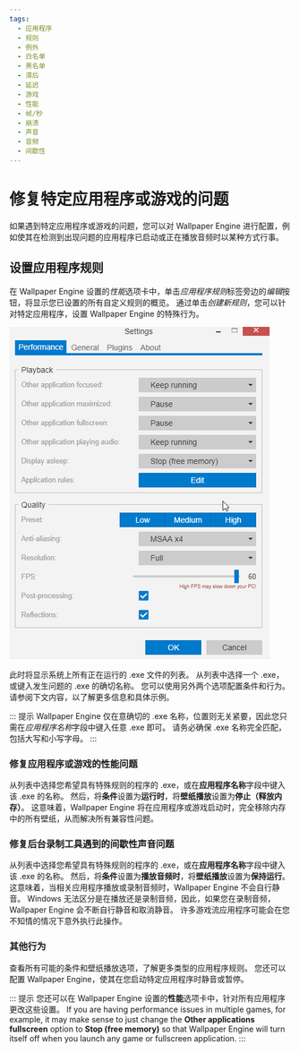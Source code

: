 ```yaml
---
tags:
  - 应用程序
  - 规则
  - 例外
  - 白名单
  - 黑名单
  - 滞后
  - 延迟
  - 游戏
  - 性能
  - 帧/秒
  - 崩溃
  - 声音
  - 音频
  - 间歇性
---
```


# 修复特定应用程序或游戏的问题

如果遇到特定应用程序或游戏的问题，您可以对 Wallpaper Engine 进行配置，例如使其在检测到出现问题的应用程序已启动或正在播放音频时以某种方式行事。

## 设置应用程序规则

在 Wallpaper Engine 设置的*性能*选项卡中，单击*应用程序规则*标签旁边的*编辑*按钮，将显示您已设置的所有自定义规则的概览。 通过单击*创建新规则*，您可以针对特定应用程序，设置 Wallpaper Engine 的特殊行为。

![Application Rules Overview](./applicationrule.gif)

此时将显示系统上所有正在运行的 .exe 文件的列表。 从列表中选择一个 .exe，或键入发生问题的 .exe 的确切名称。 您可以使用另外两个选项配置条件和行为。 请参阅下文内容，以了解更多信息和具体示例。

::: 提示 Wallpaper Engine 仅在意确切的 .exe 名称，位置则无关紧要，因此您只需在*应用程序名称*字段中键入任意 .exe 即可。 请务必确保 .exe 名称完全匹配，包括大写和小写字母。 :::

### 修复应用程序或游戏的性能问题

从列表中选择您希望具有特殊规则的程序的 .exe，或在**应用程序名称**字段中键入该 .exe 的名称。 然后，将**条件**设置为**运行时**，将**壁纸播放**设置为**停止（释放内存）**。 这意味着，Wallpaper Engine 将在应用程序或游戏启动时，完全移除内存中的所有壁纸，从而解决所有兼容性问题。

### 修复后台录制工具遇到的间歇性声音问题

从列表中选择您希望具有特殊规则的程序的 .exe，或在**应用程序名称**字段中键入该 .exe 的名称。 然后，将**条件**设置为**播放音频时**，将**壁纸播放**设置为**保持运行**。 这意味着，当相关应用程序播放或录制音频时，Wallpaper Engine 不会自行静音。 Windows 无法区分是在播放还是录制音频，因此，如果您在录制音频，Wallpaper Engine 会不断自行静音和取消静音。 许多游戏流应用程序可能会在您不知情的情况下意外执行此操作。

### 其他行为

查看所有可能的条件和壁纸播放选项，了解更多类型的应用程序规则。 您还可以配置 Wallpaper Engine，使其在您启动特定应用程序时静音或暂停。

::: 提示 您还可以在 Wallpaper Engine 设置的**性能**选项卡中，针对所有应用程序更改这些设置。 If you are having performance issues in multiple games, for example, it may make sense to just change the **Other applications fullscreen** option to **Stop (free memory)** so that Wallpaper Engine will turn itself off when you launch any game or fullscreen application. :::